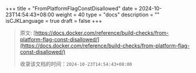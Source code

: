 +++
title = "FromPlatformFlagConstDisallowed"
date = 2024-10-23T14:54:43+08:00
weight = 40
type = "docs"
description = ""
isCJKLanguage = true
draft = false
+++

> 原文: [https://docs.docker.com/reference/build-checks/from-platform-flag-const-disallowed/](https://docs.docker.com/reference/build-checks/from-platform-flag-const-disallowed/)
>
> 收录该文档的时间：`2024-10-23T14:54:43+08:00`
